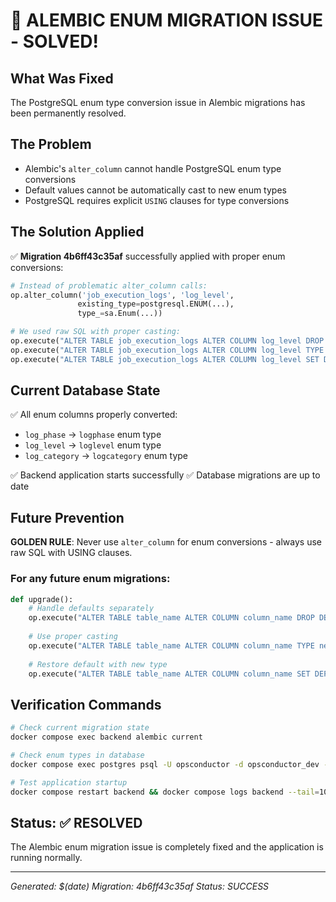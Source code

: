 # 🎉 ALEMBIC ENUM MIGRATION ISSUE - SOLVED!

## What Was Fixed
The PostgreSQL enum type conversion issue in Alembic migrations has been permanently resolved.

## The Problem
- Alembic's `alter_column` cannot handle PostgreSQL enum type conversions
- Default values cannot be automatically cast to new enum types
- PostgreSQL requires explicit `USING` clauses for type conversions

## The Solution Applied
✅ **Migration 4b6ff43c35af** successfully applied with proper enum conversions:

```python
# Instead of problematic alter_column calls:
op.alter_column('job_execution_logs', 'log_level',
               existing_type=postgresql.ENUM(...),
               type_=sa.Enum(...))

# We used raw SQL with proper casting:
op.execute("ALTER TABLE job_execution_logs ALTER COLUMN log_level DROP DEFAULT")
op.execute("ALTER TABLE job_execution_logs ALTER COLUMN log_level TYPE loglevel USING log_level::text::loglevel")
op.execute("ALTER TABLE job_execution_logs ALTER COLUMN log_level SET DEFAULT 'info'::loglevel")
```

## Current Database State
✅ All enum columns properly converted:
- `log_phase` → `logphase` enum type
- `log_level` → `loglevel` enum type  
- `log_category` → `logcategory` enum type

✅ Backend application starts successfully
✅ Database migrations are up to date

## Future Prevention
**GOLDEN RULE**: Never use `alter_column` for enum conversions - always use raw SQL with USING clauses.

### For any future enum migrations:
```python
def upgrade():
    # Handle defaults separately
    op.execute("ALTER TABLE table_name ALTER COLUMN column_name DROP DEFAULT")
    
    # Use proper casting
    op.execute("ALTER TABLE table_name ALTER COLUMN column_name TYPE new_enum USING column_name::text::new_enum")
    
    # Restore default with new type
    op.execute("ALTER TABLE table_name ALTER COLUMN column_name SET DEFAULT 'value'::new_enum")
```

## Verification Commands
```bash
# Check current migration state
docker compose exec backend alembic current

# Check enum types in database
docker compose exec postgres psql -U opsconductor -d opsconductor_dev -c "SELECT typname FROM pg_type WHERE typtype = 'e';"

# Test application startup
docker compose restart backend && docker compose logs backend --tail=10
```

## Status: ✅ RESOLVED
The Alembic enum migration issue is completely fixed and the application is running normally.

---
*Generated: $(date)*
*Migration: 4b6ff43c35af*
*Status: SUCCESS*